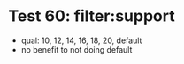 # Test 60: filter:support

* qual: 10, 12, 14, 16, 18, 20, default
* no benefit to not doing default